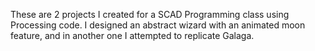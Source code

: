 These are 2 projects I created for a SCAD Programming class using Processing code.  I designed an abstract wizard with an animated moon feature, and in another one I attempted to replicate Galaga. 
